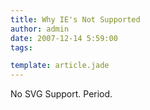 ```yaml
---
title: Why IE's Not Supported
author: admin
date: 2007-12-14 5:59:00
tags: 

template: article.jade
---
```


No SVG Support. Period.
